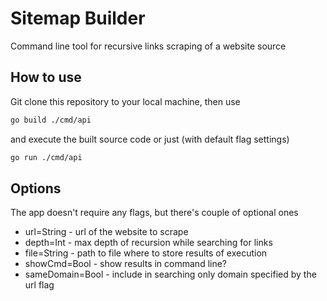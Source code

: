# Sitemap Builder
Command line tool for recursive links scraping of a website source
## How to use
Git clone this repository to your local machine, then use 
```sh
go build ./cmd/api
```
and execute the built source code
or just (with default flag settings)
```sh
go run ./cmd/api
```
## Options
The app doesn't require any flags, but there's couple of optional ones
* url=String - url of the website to scrape
* depth=Int - max depth of recursion while searching for links
* file=String - path to file where to store results of execution
* showCmd=Bool - show results in command line?
* sameDomain=Bool - include in searching only domain specified by the url flag